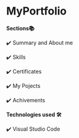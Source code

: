 # MyPortfolio

**Sections📚**

✔️ Summary and About me

✔️ Skills

✔️ Certificates

✔️ My Pojects

✔️ Achivements

**Technologies used 🛠️**

✔️ Visual Studio Code
